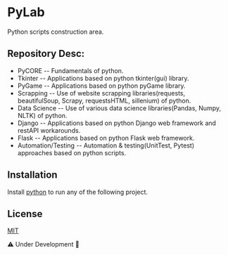 # PyLab 
Python scripts construction area.  

## Repository Desc:
*  PyCORE 
-- Fundamentals of python.
* Tkinter
-- Applications based on python tkinter(gui) library.
*  PyGame 
-- Applications based on python pyGame library.
* Scrapping
-- Use of website scrapping libraries(requests, beautifulSoup, Scrapy, requestsHTML, sillenium) of python. 
* Data Science
-- Use of various data science libraries(Pandas, Numpy, NLTK) of python. 
*  Django 
-- Applications based on python Django web framework and restAPI workarounds.
* Flask
-- Applications based on python Flask web framework.  
* Automation/Testing
-- Automation & testing(UnitTest, Pytest) approaches based on python scripts. 

## Installation
Install [python](https://www.python.org/downloads/) to run any of the following project.

## License
[MIT](https://choosealicense.com/licenses/mit/)

⚠️ Under Development 🚧
